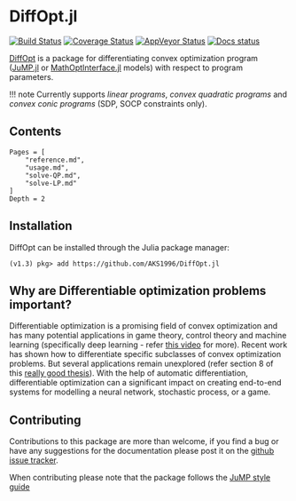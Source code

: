 # DiffOpt.jl
[![Build Status](https://travis-ci.org/AKS1996/DiffOpt.jl.svg?branch=master)](https://travis-ci.org/AKS1996/DiffOpt.jl) 
[![Coverage Status](https://coveralls.io/repos/github/AKS1996/DiffOpt.jl/badge.svg?branch=master)](https://coveralls.io/github/AKS1996/DiffOpt.jl?branch=master)
[![AppVeyor Status](https://ci.appveyor.com/api/projects/status/github/AKS1996/DiffOpt.jl?branch=master&svg=true)](https://ci.appveyor.com/project/AKS1996/diffopt-jl)
[![Docs status](https://img.shields.io/badge/docs-dev-blue.svg)](https://aks1996.github.io/DiffOpt.jl/dev/)

[DiffOpt](https://github.com/AKS1996/JuMP.jl) is a package for differentiating convex optimization program ([JuMP.jl](https://github.com/jump-dev/JuMP.jl) or [MathOptInterface.jl](https://github.com/jump-dev/MathOptInterface.jl) models) with respect to program parameters.

!!! note
    Currently supports *linear programs*, *convex quadratic programs* and *convex conic programs* (SDP, SOCP constraints only). 

Contents
--------

```@contents
Pages = [
    "reference.md",
    "usage.md",
    "solve-QP.md",
    "solve-LP.md"
]
Depth = 2
```

## Installation
DiffOpt can be installed through the Julia package manager:
```
(v1.3) pkg> add https://github.com/AKS1996/DiffOpt.jl
```

## Why are Differentiable optimization problems important?
Differentiable optimization is a promising field of convex optimization and has many potential applications in game theory, control theory and machine learning (specifically deep learning - refer [this video](https://www.youtube.com/watch?v=NrcaNnEXkT8) for more). Recent work has shown how to differentiate specific subclasses of convex optimization problems. But several applications remain unexplored (refer section 8 of this [really good thesis](https://github.com/bamos/thesis)). With the help of automatic differentiation, differentiable optimization can a significant impact on creating end-to-end systems for modelling a neural network, stochastic process, or a game.


## Contributing
Contributions to this package are more than welcome, if you find a bug or have any suggestions for the documentation please post it on the [github issue tracker](https://github.com/AKS1996/DiffOpt.jl/issues).

When contributing please note that the package follows the [JuMP style guide](https://jump.dev/JuMP.jl/stable/style/)